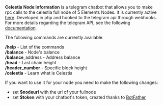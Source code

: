 **Celestia Node Information** is a telegram chatbot that allows you to make rpc calls to the celestia full node of 5 Elements Nodes.
It is currently active [here](https://telegram.me/celestia_nodeinfo_bot).
Developed in php and hooked to the telegram api through webhooks. 
For more details regarding the telegram API, see the following [documentation](https://core.telegram.org/bots/api#getting-updates).

The following commands are currently available:

**/help** - List of the commands\
**/balance** - Node's balance\
**/balance**_address - Address balance\
**/head** - Last chain height\
**/header_number** - Specific block height\
**/celestia** - Learn what is Celestia

If you want to use it for your node you need to make the following changes:

- set **$nodeurl** with the url of your fullnode
- set **$token** with your chatbot's token, created thanks to [BotFather](https://telegram.me/BotFather)

